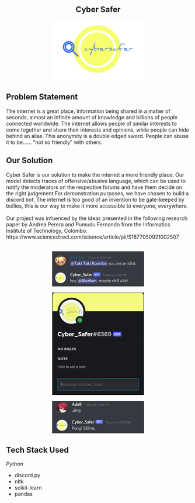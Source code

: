 <h2 align= "center"><b>Cyber Safer</b></h2>
<p align="center"><img width=50% src="Screenshots/cyber_safer.jpeg"></p>
<h2 align= "left"><b>Problem Statement</b></h2>
The internet is a great place, Information being shared in a matter of seconds, almost an infinite amount of knowledge and billions of people connected worldwide. The internet allows people of similar interests to come together and share their interests and opinions, while people can hide behind an alias. This anonymity is a double edged sword. People can abuse it to be...... "not so friendly" with others. 

<h2 align= "left"><b>Our Solution</b></h2>
Cyber Safer is our solution to make the internet a more friendly place. Our model detects traces of offensive/abusive language, which can be used to notify the moderators on the respective forums and have them decide on the right judgement.For demonstration purposes, we have chosen to build a discord bot. The internet is too good of an invention to be gate-keeped by bullies, this is our way to make it more accessible to everyone, everywhere.
<br></br>
Our project was infuenced by the ideas presented in the following research paper by Andrea Perera and Pumudu Fernando from the Informatics Institute of Technology, Colombo.
https://www.sciencedirect.com/science/article/pii/S1877050921002507
<br></br>
<p align="center"><img width=50% src="Screenshots/example1.png"></p>
<p align="center"><img width=50% src="Screenshots/example2.png"></p>  
<p align="center"><img width=50% src="Screenshots/example3.png"></p>
<h2 align= "left"><b>Tech Stack Used</b></h2>

*Python*
* discord.py
* nltk
* scikit-learn
* pandas

                                                                                                                                
